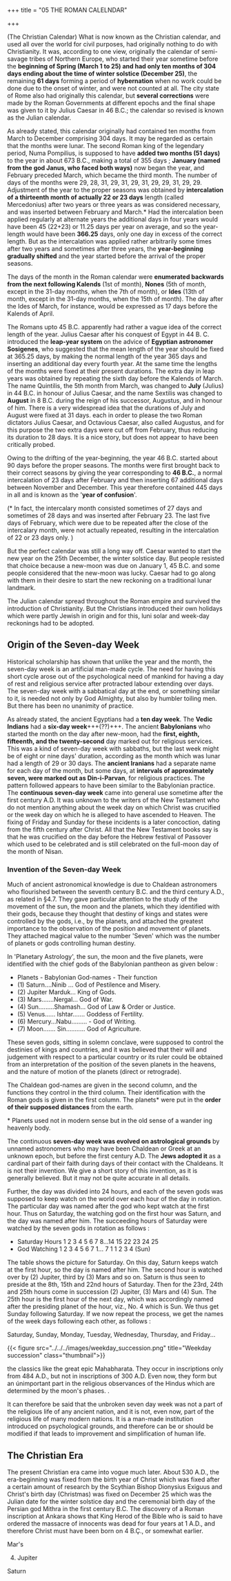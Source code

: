 +++
title = "05 THE ROMAN CALELNDAR"

+++

(The Christian Calendar) What is now known as the Christian calendar, and used all over the world for civil purposes, had originally nothing to do with Christianity. It was, according to one view, originally the calendar of semi-savage tribes of Northern Europe, who started their year sometime before the **beginning of Spring (March 1 to 25) and had only ten months of 304 days ending about the time of winter solstice (December 25)**, the remaining **61 days** forming a period of **hybernation** when no work could be done due to the onset of winter, and were not counted at all. The city state of Rome also had originally this calendar, but **several corrections** were made by the Roman Governments at different epochs and the final shape was given to it by Julius Caesar in 46 B.C.; the calendar so revised is known as the Julian calendar. 

As already stated, this calendar originally had contained ten months from March to December comprising 304 days. It may be regarded as certain that the months were lunar. The second Roman king of the legendary period, Numa Pompilius, is supposed to have **added two months (51 days)** to the year in about 673 B.C., making a total of 355 days ; **January (named from the god Janus, who faced both ways)** now began the year, and February preceded March, which became the third month. The number of days of the months were 29, 28, 31, 29, 31, 29, 31, 29, 29, 31, 29, 29. Adjustment of the year to the proper seasons was obtained by **intercalation of a thirteenth month of actually 22 or 23 days** length (called Mercedonius) after two years or three years as was considered necessary, and was inserted between February and March.* Had the intercalation been applied regularly at alternate years the additional days in four years would have been 45 (22+23) or 11.25 days per year on average, and so the year-length would have been **366.25** days, only one day in excess of the correct length. But as the intercalation was applied rather arbitrarily some times after two years and sometimes after three years, the **year-beginning gradually shifted** and the year started before the arrival of the proper seasons. 

The days of the month in the Roman calendar were **enumerated backwards from the next following Kalends** (1st of month), **Nones** (5th of month, except in the 31-day months, when the 7th of month), or **Ides** (13th of month, except in the 31-day months, when the 15th of month). The day after the Ides of March, for instance, would be expressed as 17 days before the Kalends of April. 

The Romans upto 45 B.C. apparently had rather a vague idea of the correct length of the year. Julius Caesar after his conquest of Egypt in 44 B. C. introduced the **leap-year system** on the advice of **Egyptian astronomer Sosigenes**, who suggested that the mean length of the year should be fixed at 365.25 days, by making the normal length of the year 365 days and inserting an additional day every fourth year. At the same time the lengths of the months were fixed at their present durations. The extra day in leap years was obtained by repeating the sixth day before the Kalends of March. The name Quintilis, the 5th month from March, was changed to **July** (Julius) in 44 B.C. in honour of Julius Caesar, and the name Sextilis was changed to **August** in 8 B.C. during the reign of his successor, Augustus, and in honour of him. There is a very widespread idea that the durations of July and August were fixed at 31 days. each in order to please the two Roman dictators Julius Caesar, and Octavious Caesar, also called Augustus, and for this purpose the two extra days were cut off from February, thus reducing its duration to 28 days. It is a nice story, but does not appear to have been critically probed. 

Owing to the drifting of the year-beginning, the year 46 B.C. started about 90 days before the proper seasons. The months were first brought back to their correct seasons by giving the year corresponding to **46 B.C.**, a normal intercalation of 23 days after February and then inserting 67 additional days between November and December. This year therefore contained 445 days in all and is known as the '**year of confusion**'. 

(\* In fact, the intercalary month consisted sometimes of 27 days and sometimes of 28 days and was inserted after February 23. The last five days of February, which were due to be repeated after the close of the intercalary month, were not actually repeated, resulting in the intercalation of 22 or 23 days only. )

But the perfect calendar was still a long way off. Caesar wanted to start the new year on the 25th December, the winter solstice day. But people resisted that choice because a new-moon was due on January 1, 45 B.C. and some people considered that the new-moon was lucky. Caesar had to go along with them in their desire to start the new reckoning on a traditional lunar landmark. 

The Julian calendar spread throughout the Roman empire and survived the introduction of Christianity. But the Christians introduced their own holidays which were partly Jewish in origin and for this, luni solar and week-day reckonings had to be adopted.

## Origin of the Seven-day Week 

Historical scholarship has shown that unlike the year and the month, the seven-day week is an artificial man-made cycle. The need for having this short cycle arose out of the psychological need of mankind for having a day of rest and religious service after protracted labour extending over days. The seven-day week with a sabbatical day at the end, or something similar to it, is needed not only by God Almighty, but also by humbler toiling men. But there has been no unanimity of practice. 

As already stated, the ancient Egyptians had a **ten day week**. The **Vedic Indians** had a **six-day week**+++(??)+++. The ancient **Babylonians** who started the month on the day after new-moon, had the **first, eighth, fifteenth, and the twenty-second** day marked out for religious services. This was a kind of seven-day week with sabbaths, but the last week might be of eight or nine days' duration, according as the month which was lunar had a length of 29 or 30 days. The **ancient Iranians** had a separate name for each day of the month, but some days, at **intervals of approximately seven, were marked out as Din-i-Parvan**, for religious practices. The pattern followed appears to have been similar to the Babylonian practice. The **continuous seven-day week** came into general use sometime after the first century A.D. It was unknown to the writers of the New Testament who do not mention anything about the week day on which Christ was crucified or the week day on which he is alleged to have ascended to Heaven. The fixing of Friday and Sunday for these incidents is a later concoction, dating from the fifth century after Christ. All that the New Testament books say is that he was crucified on the day before the Hebrew festival of Passover which used to be celebrated and is still celebrated on the full-moon day of the month of Nisan. 

### Invention of the Seven-day Week 

Much of ancient astronomical knowledge is due to Chaldean astronomers who flourished between the seventh century B.C. and the third century A.D., as related in §4.7. They gave particular attention to the study of the movement of the sun, the moon and the planets, which they identified with their gods, because they thought that destiny of kings and states were controlled by the gods, i.e., by the planets, and attached the greatest importance to the observation of the position and movement of planets. They attached magical value to the number 'Seven' which was the number of planets or gods controlling human destiny. 

In 'Planetary Astrology', the sun, the moon and the five planets, were identified with the chief gods of the Babylonian pantheon as given below : 

- Planets - Babylonian God-names - Their function 
- (1) Saturn....Ninib ... God of Pestilence and Misery. 
- (2) Jupiter Marduk... King of Gods. 
- (3) Mars.......Nergal... God of War. 
- (4) Sun.........Shamash... God of Law & Order or Justice. 
- (5) Venus...... Ishtar....... Goddess of Fertility. 
- (6) Mercury...Nabu......... - God of Writing. 
- (7) Moon....... Sin........... God of Agriculture. 

These seven gods, sitting in solemn conclave, were supposed to control the destinies of kings and countries, and it was believed that their will and judgement with respect to a particular country or its ruler could be obtained from an interpretation of the position of the seven planets in the heavens, and the nature of motion of the planets (direct or retrograde). 

The Chaldean god-names are given in the second column, and the functions they control in the third column. Their identification with the Roman gods is given in the first column. The planets\* were put in the **order of their supposed distances** from the earth. 

\* Planets used not in modern sense but in the old sense of a wander ing heavenly body. 

The continuous **seven-day week was evolved on astrological grounds** by unnamed astronomers who may have been Chaldean or Greek at an unknown epoch, but before the first century A.D. The **Jews adopted it** as a cardinal part of their faith during days of their contact with the Chaldeans. It is not their invention. We give a short story of this invention, as it is generally believed. But it may not be quite accurate in all details. 

Further, the day was divided into 24 hours, and each of the seven gods was supposed to keep watch on the world over each hour of the day in rotation. The particular day was named after the god who kept watch at the first hour. Thus on Saturday, the watching god on the first hour was Saturn, and the day was named after him. The succeeding hours of Saturday were watched by the seven gods in rotation as follows : 

- Saturday Hours 1 2 3 4 5 6 7 8...14 15 22 23 24 25 
- God Watching 1 2 3 4 5 6 7 1... 7 1 1 2 3 4 (Sun) 

The table shows the picture for Saturday. On this day, Saturn keeps watch at the first hour, so the day is named after him. The second hour is watched over by (2) Jupiter, third by (3) Mars and so on. Saturn is thus seen to preside at the 8th, 15th and 22nd hours of Saturday. Then for the 23rd, 24th and 25th hours come in succession (2) Jupiter, (3) Mars and (4) Sun. The 25th hour is the first hour of the next day, which was accordingly named after the presiding planet of the hour, viz., No. 4 which is Sun. We thus get Sunday following Saturday. If we now repeat the process, we get the names of the week days following each other, as follows : 

Saturday, Sunday, Monday, Tuesday, Wednesday, Thursday, and Friday... 

{{< figure src="../../../images/weekday_succession.png" title="Weekday succession" class="thumbnail">}}

the classics like the great epic Mahabharata. They occur in inscriptions only from 484 A.D., but not in inscriptions of 300 A.D. Even now, they form but an únimportant part in the religious observances of the Hindus which are determined by the moon's phases. . 

It can therefore be said that the unbroken seven day week was not a part of the religious life of any ancient nation, and it is not, even now, part of the religious life of many modern nations. It is a man-made institution introduced on psychological grounds, and therefore can be or should be modified if that leads to improvement and simplification of human life. 

## The Christian Era 

The present Christian era came into vogue much later. About 530 A.D., the era-beginning was fixed from the birth year of Christ which was fixed after a certain amount of research by the Scythian Bishop Dionysius Exiguus and Christ's birth day (Christmas) was fixed on December 25 which was the Julian date for the winter solstice day and the ceremonial birth day of the Persian god Mithra in the first century B.C. The discovery of a Roman inscription at Ankara shows that King Herod of the Bible who is said to have ordered the massacre of innocents was dead for four years at 1 A.D., and therefore Christ must have been born on 4 B.Ç., or somewhat earlier. 

Mar's 

4. Jupiter 

Saturn 

